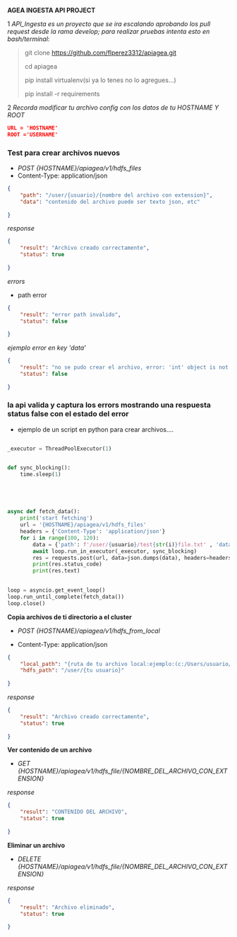 __AGEA INGESTA API PROJECT__



1 *API_Ingesta es un proyecto que se ira escalando aprobando  los pull request desde la rama develop; para realizar  pruebas intenta esto en bash/terminal*:

>git clone https://github.com/flperez3312/apiagea.git
>
>cd apiagea
>
>pip install virtualenv(si ya lo tenes no lo agregues...)
>
>pip install -r requirements

2 *Recorda modificar tu archivo config con los datos de tu HOSTNAME Y ROOT*

```JSON
URL = 'HOSTNAME'
ROOT ='USERNAME'
```

### Test para crear archivos nuevos
- *POST {HOSTNAME}/apiagea/v1/hdfs_files*
- Content-Type: application/json
```JSON
{
    "path": "/user/{usuario}/{nombre del archivo con extension}",
    "data": "contenido del archivo puede ser texto json, etc"
    
}
```
*response*
        
```JSON
{
    "result": "Archivo creado correctamente",
    "status": true
    
}
```
*errors*
        
- path error
        
```JSON
{
    "result": "error path invalido",
    "status": false
    
}
```
*ejemplo  error en key 'data'*
        
```JSON
{
    "result": "no se pudo crear el archivo, error: 'int' object is not iterable ",
    "status": false
    
}
```
        
### la api valida y captura los errors mostrando una respuesta status false con el estado del error


- ejemplo de un script  en python  para crear archivos....
      
```PYTHON

_executor = ThreadPoolExecutor(1)


def sync_blocking():
    time.sleep(1)





async def fetch_data():
    print('start fetching')
    url = '{HOSTNAME}/apiagea/v1/hdfs_files'
    headers = {'Content-Type': 'application/json'}
    for i in range(100, 120):
        data = {'path': f'/user/{usuario}/test{str(i)}file.txt' , 'data': f'test_file{str(i)}.txt'}
        await loop.run_in_executor(_executor, sync_blocking)
        res = requests.post(url, data=json.dumps(data), headers=headers)
        print(res.status_code)
        print(res.text)
    

loop = asyncio.get_event_loop()
loop.run_until_complete(fetch_data())
loop.close()

```
        
**Copia archivos de ti directorio a el cluster**
        
      
- *POST {HOSTNAME}/apiagea/v1/hdfs_from_local*

- Content-Type: application/json
```JSON
{
    "local_path": "{ruta de tu archivo local:ejemplo:(c:/Users/usuario/documentos/archivoprueba.txt)}",
    "hdfs_path": "/user/{tu usuario}"
    
}
```

*response*

```JSON
{
    "result": "Archivo creado correctamente",
    "status": true
    
}
```

**Ver contenido de un archivo**
- *GET {HOSTNAME}/apiagea/v1/hdfs_file/{NOMBRE_DEL_ARCHIVO_CON_EXTENSION}*

*response*

```JSON
{
    "result": "CONTENIDO DEL ARCHIVO",
    "status": true
    
}
```
      
      
 **Eliminar un archivo**
- *DELETE {HOSTNAME}/apiagea/v1/hdfs_file/{NOMBRE_DEL_ARCHIVO_CON_EXTENSION}*

*response*

```JSON
{
    "result": "Archivo eliminado",
    "status": true
    
}
```
    


  
